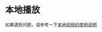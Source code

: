 # 本地播放

如果遇到问题，请参考一下[本地视频的使用说明](https://2gether.video/guide/introduction.html#%E4%B8%80%E8%B5%B7%E8%A7%82%E7%9C%8B%E6%9C%AC%E5%9C%B0%E8%A7%86%E9%A2%91)

<script setup>
import Local from '../.vitepress/components/Local.vue'
</script>

<Local />

